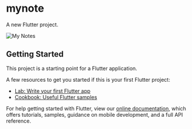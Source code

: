 # mynote

A new Flutter project.

![My Notes](https://user-images.githubusercontent.com/108322649/190513510-d8aa5941-3ec5-43a0-b5c5-f343d2337607.jpg)


## Getting Started

This project is a starting point for a Flutter application.

A few resources to get you started if this is your first Flutter project:

- [Lab: Write your first Flutter app](https://flutter.dev/docs/get-started/codelab)
- [Cookbook: Useful Flutter samples](https://flutter.dev/docs/cookbook)

For help getting started with Flutter, view our
[online documentation](https://flutter.dev/docs), which offers tutorials,
samples, guidance on mobile development, and a full API reference.
